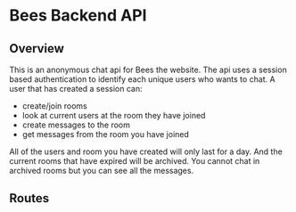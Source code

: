 # Bees Backend API

## Overview

This is an anonymous chat api for Bees the website. The api uses a session based authentication to identify each unique users who wants to chat.
A user that has created a session can:

- create/join rooms
- look at current users at the room they have joined
- create messages to the room
- get messages from the room you have joined

All of the users and room you have created will only last for a day. And the current rooms that have expired will be archived.
You cannot chat in archived rooms but you can see all the messages.

## Routes
